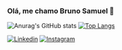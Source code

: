 ### Olá, me chamo Bruno Samuel 👋
 
![Anurag's GitHub stats](https://github-readme-stats.vercel.app/api?username=RetroBS2&show_icons=true&theme=dracula) [![Top Langs](https://github-readme-stats.vercel.app/api/top-langs/?username=RetroBS2&hide_progress=true&theme=dracula)](https://github.com/anuraghazra/github-readme-stats)

[![Linkedin](https://img.shields.io/badge/LinkedIn-0077B5?style=for-the-badge&logo=linkedin&logoColor=white)](https://www.linkedin.com/in/bruno-samuel-0969911b7/)
[![Instagram](https://img.shields.io/badge/Instagram-E4405F?style=for-the-badge&logo=instagram&logoColor=white)](https://www.instagram.com/brunosam11//)

